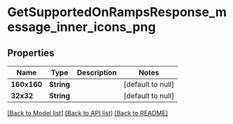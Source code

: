 # GetSupportedOnRampsResponse_message_inner_icons_png
## Properties

| Name | Type | Description | Notes |
|------------ | ------------- | ------------- | -------------|
| **160x160** | **String** |  | [default to null] |
| **32x32** | **String** |  | [default to null] |

[[Back to Model list]](../README.md#documentation-for-models) [[Back to API list]](../README.md#documentation-for-api-endpoints) [[Back to README]](../README.md)

